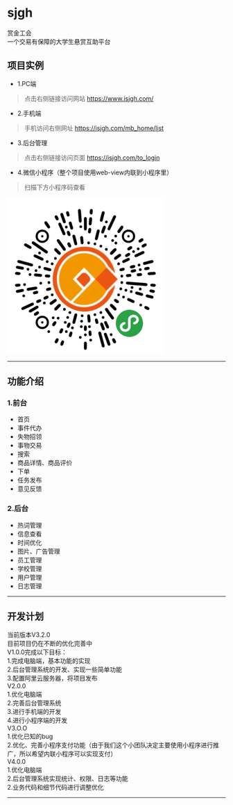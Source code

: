 # sjgh
赏金工会</br>
    一个交易有保障的大学生悬赏互助平台

## 项目实例
* 1.PC端
>   点击右侧链接访问网站  https://www.isjgh.com/
* 2.手机端
>   手机访问右侧网址  https://isjgh.com/mb_home/list
* 3.后台管理
>   点击右侧链接访问页面  https://isjgh.com/to_login  
* 4.微信小程序（整个项目使用web-view内联到小程序里）
>   扫描下方小程序码查看
<img src="https://github.com/wzdnh/sjgh/blob/master/sjgh/img/4~H)DIMNRB%7D%7B76YZ4%7BASL)3.png" />

***

## 功能介绍
### 1.前台
* 首页
* 事件代办
* 失物招领
* 事物交易
* 搜索
* 商品详情、商品评价
* 下单
* 任务发布
* 意见反馈
### 2.后台
* 热词管理
* 信息查看
* 时间优化
* 图片、广告管理
* 员工管理
* 学校管理
* 用户管理
* 日志管理
***

## 开发计划
当前版本V3.2.0</br>
目前项目仍在不断的优化完善中</br>
V1.0.0完成以下目标：</br>
    1.完成电脑端，基本功能的实现</br>
    2.后台管理系统的开发、实现一些简单功能</br>
    3.配置阿里云服务器，将项目发布</br>
V2.0.0</br>
    1.优化电脑端</br>
    2.完善后台管理系统</br>
    3.进行手机端的开发</br>
    4.进行小程序端的开发</br>
V3.O.O</br>
    1.优化已知的bug</br>
    2.优化、完善小程序支付功能（由于我们这个小团队决定主要使用小程序进行推广，所以希望内联小程序可以实现支付）</br>
V4.0.0</br>
    1.优化电脑端</br>
    2.后台管理系统实现统计、权限、日志等功能</br>
    2.业务代码和细节代码进行调整优化</br>
***




